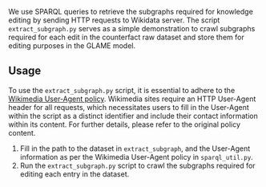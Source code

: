 We use SPARQL queries to retrieve the subgraphs required for knowledge editing by sending HTTP requests to Wikidata server. The script `extract_subgraph.py` serves as a simple demonstration to crawl subgraphs required for each edit in the counterfact raw dataset and store them for editing purposes in the GLAME model.

## Usage

To use the `extract_subgraph.py` script, it is essential to adhere to the [Wikimedia User-Agent policy](https://meta.wikimedia.org/wiki/User-Agent_policy). Wikimedia sites require an HTTP User-Agent header for all requests, which necessitates users to fill in the User-Agent within the script as a distinct identifier and include their contact information within its content. For further details, please refer to the original policy content.

1. Fill in the path to the dataset in `extract_subgraph`, and the User-Agent information as per the Wikimedia User-Agent policy in `sparql_util.py`.
2. Run the `extract_subgraph.py` script to crawl the subgraphs required for editing each entry in the dataset.
